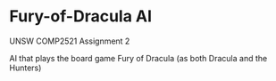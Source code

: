 # Fury-of-Dracula AI
UNSW COMP2521 Assignment 2

AI that plays the board game Fury of Dracula (as both Dracula and the Hunters)
